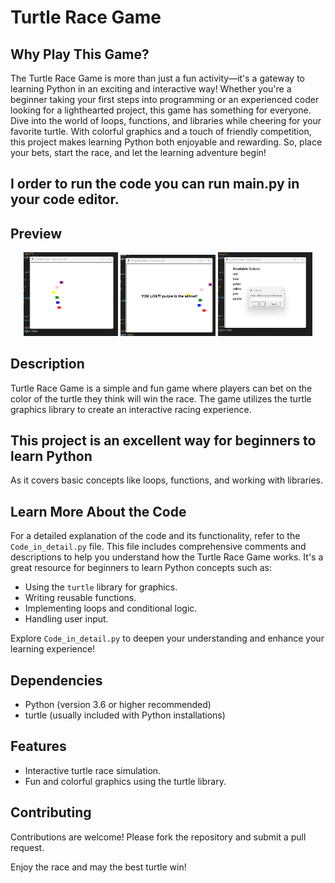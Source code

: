 # Turtle Race Game
## Why Play This Game?

The Turtle Race Game is more than just a fun activity—it's a gateway to learning Python in an exciting and interactive way! Whether you're a beginner taking your first steps into programming or an experienced coder looking for a lighthearted project, this game has something for everyone. Dive into the world of loops, functions, and libraries while cheering for your favorite turtle. With colorful graphics and a touch of friendly competition, this project makes learning Python both enjoyable and rewarding. So, place your bets, start the race, and let the learning adventure begin!

## I order to run the code you can run main.py in your code editor.
## Preview

<p align="center">
  <img src="./2 2025-04-25 145254.png" alt="turtle 1" width="30%" />
  <img src="./3 2025-04-25 145322.png" alt="turtle 2" width="30%" />
  <img src="./2025-04-25 145212.png" alt="turtle 3" width="30%" />
</p>

## Description
Turtle Race Game is a simple and fun game where players can bet on the color of the turtle they think will win the race. The game utilizes the turtle graphics library to create an interactive racing experience.

## This project is an excellent way for beginners to learn Python
As it covers basic concepts like loops, functions, and working with libraries.

## Learn More About the Code

For a detailed explanation of the code and its functionality, refer to the `Code_in_detail.py` file. This file includes comprehensive comments and descriptions to help you understand how the Turtle Race Game works. It's a great resource for beginners to learn Python concepts such as:

- Using the `turtle` library for graphics.
- Writing reusable functions.
- Implementing loops and conditional logic.
- Handling user input.

Explore `Code_in_detail.py` to deepen your understanding and enhance your learning experience!
## Dependencies
- Python (version 3.6 or higher recommended)
- turtle (usually included with Python installations)

## Features
- Interactive turtle race simulation.
- Fun and colorful graphics using the turtle library.

## Contributing
Contributions are welcome! Please fork the repository and submit a pull request.

Enjoy the race and may the best turtle win!